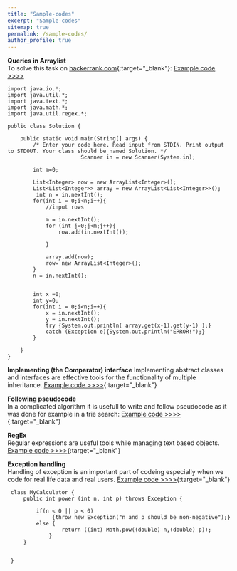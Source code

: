 ```yaml
---
title: "Sample-codes"
excerpt: "Sample-codes"
sitemap: true
permalink: /sample-codes/
author_profile: true
---
```


**Queries in Arraylist**<br>
To solve this task on [hackerrank.com](https://www.hackerrank.com/challenges/java-arraylist){:target="_blank"}:
 [Example code >>>>](https://pbesze.github.io/sample-codes/quesries-in-arraylist.md)
	
~~~~
import java.io.*;
import java.util.*;
import java.text.*;
import java.math.*;
import java.util.regex.*;

public class Solution {

    public static void main(String[] args) {
        /* Enter your code here. Read input from STDIN. Print output to STDOUT. Your class should be named Solution. */
                       Scanner in = new Scanner(System.in);
       
        int m=0;
        
        List<Integer> row = new ArrayList<Integer>();
        List<List<Integer>> array = new ArrayList<List<Integer>>();
         int n = in.nextInt();
        for(int i = 0;i<n;i++){
            //input rows
           
            m = in.nextInt();
            for (int j=0;j<m;j++){
                row.add(in.nextInt());
        
            }
        
            array.add(row);
            row= new ArrayList<Integer>();
        }
        n = in.nextInt();

      
        int x =0;
        int y=0;
        for(int i = 0;i<n;i++){
            x = in.nextInt();
            y = in.nextInt();
            try {System.out.println( array.get(x-1).get(y-1) );}
            catch (Exception e){System.out.println("ERROR!");}
        }

    }
}
~~~~
	
**Implementing (the Comparator) interface**
Implementing abstract classes and interfaces are effective tools for the functionality of multiple inheritance.
[Example code >>>>](https://pbesze.github.io/sample-codes/implements-comparator){:target="_blank"}
  <br>
	

**Following pseudocode** <br>
In a complicated algorithm it is usefull to write and follow pseudocode as it was done for example in a trie search:
 [Example code >>>>](https://pbesze.github.io/sample-codes/following-pseudocode.md){:target="_blank"}

**RegEx** <br>
Regular expressions are useful tools while managing text based objects.
 [Example code >>>>](https://pbesze.github.io/sample-codes/regex.md){:target="_blank"}
 
**Exception handling** <br>
Handling of exception is an important part of codeing especially when we code for real life data and  real users.
 [Example code >>>>](https://pbesze.github.io/sample-codesexception-handling.md){:target="_blank"}
	
~~~~
 class MyCalculator {
     public int power (int n, int p) throws Exception {
         
         if(n < 0 || p < 0)
              {throw new Exception("n and p should be non-negative");}
         else {
                 return ((int) Math.pow((double) n,(double) p));
             }
     }
     
     
 }

	
~~~~
